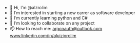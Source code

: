 - 👋 Hi, I’m @alzrolim
- 👀 I’m interested in starting a new carrer as software developer
- 🌱 I’m currently learning python and C#
- 💞️ I’m looking to collaborate on any project 
- 📫 How to reach me:
  argonauth@outlook.com
  www.linkedin.com/in/aluiziorolim


<!---
alzrolim/alzrolim is a ✨ special ✨ repository because its `README.md` (this file) appears on your GitHub profile.
You can click the Preview link to take a look at your changes.
--->
